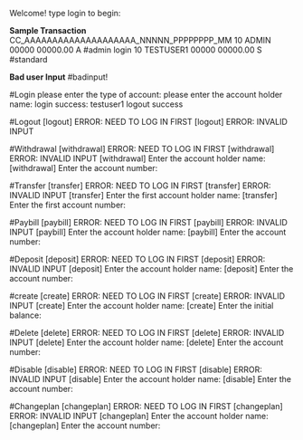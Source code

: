 Welcome! type login to begin:

**Sample Transaction**
CC_AAAAAAAAAAAAAAAAAAAA_NNNNN_PPPPPPPP_MM
10 ADMIN                00000 00000.00 A    #admin login
10 TESTUSER1            00000 00000.00 S    #standard

**Bad user Input**
	#badinput!

#Login
please enter the type of account:
please enter the account holder name:
login success: testuser1
logout success

#Logout
[logout] ERROR: NEED TO LOG IN FIRST
[logout] ERROR: INVALID INPUT

#Withdrawal
[withdrawal] ERROR: NEED TO LOG IN FIRST
[withdrawal] ERROR: INVALID INPUT
[withdrawal] Enter the account holder name:
[withdrawal] Enter the account number:

#Transfer
[transfer] ERROR: NEED TO LOG IN FIRST
[transfer] ERROR: INVALID INPUT
[transfer] Enter the first account holder name:
[transfer] Enter the first account number:

#Paybill
[paybill] ERROR: NEED TO LOG IN FIRST
[paybill] ERROR: INVALID INPUT
[paybill] Enter the account holder name:
[paybill] Enter the account number:

#Deposit
[deposit] ERROR: NEED TO LOG IN FIRST
[deposit] ERROR: INVALID INPUT
[deposit] Enter the account holder name:
[deposit] Enter the account number:

#create
[create] ERROR: NEED TO LOG IN FIRST
[create] ERROR: INVALID INPUT
[create] Enter the account holder name:
[create] Enter the initial balance:

#Delete
[delete] ERROR: NEED TO LOG IN FIRST
[delete] ERROR: INVALID INPUT
[delete] Enter the account holder name:
[delete] Enter the account number:

#Disable
[disable] ERROR: NEED TO LOG IN FIRST
[disable] ERROR: INVALID INPUT
[disable] Enter the account holder name:
[disable] Enter the account number:

#Changeplan
[changeplan] ERROR: NEED TO LOG IN FIRST
[changeplan] ERROR: INVALID INPUT
[changeplan] Enter the account holder name:
[changeplan] Enter the account number:




























